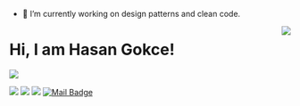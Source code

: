 
- 🔭 I’m currently working on design patterns and clean code.

<img align='right' src="https://github-readme-stats.vercel.app/api?username=hasangokce&show_icons=true">

# Hi, I am Hasan Gokce!
<!---
<p align="left"> <img src="https://komarev.com/ghpvc/?username=hasangokce" alt="hasangokce" /> </p>
-->

[![](https://img.shields.io/github/followers/hasangokce?style=social)](https://www.github.com/hasangokce)

[![](https://img.shields.io/badge/linkedin-%230077B5.svg?&style=for-the-badge&logo=linkedin&logoColor=white)](https://www.linkedin.com/in/hasangokce/)
[![](https://img.shields.io/badge/medium-%2312100E.svg?&style=for-the-badge&logo=medium&logoColor=white)](https://medium.com/@codewithhasan)
[![](https://img.shields.io/badge/instagram-%23E4405F.svg?&style=for-the-badge&logo=instagram&logoColor=white)](https://instagram.com/hasangokce)
[![Mail Badge](https://img.shields.io/badge/hasan.s.gokce@gmail.com-c14438?style=for-the-badge&logo=Gmail&logoColor=white&link=mailto:hasan.s.gokce@gmail.com)](mailto:hasan.s.gokce@gmail.com)

